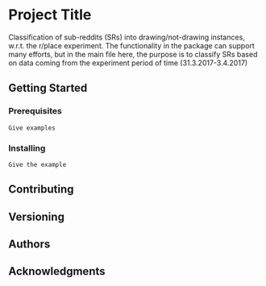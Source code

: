 # Project Title

Classification of sub-reddits (SRs) into drawing/not-drawing instances, w.r.t. the r/place experiment. The functionality in the package can support many efforts, but in the main file here, the purpose is to classify SRs based on data coming from the experiment period of time (31.3.2017-3.4.2017)

## Getting Started


### Prerequisites


```
Give examples
```

### Installing



```
Give the example
```


## Contributing


## Versioning


## Authors


## Acknowledgments
